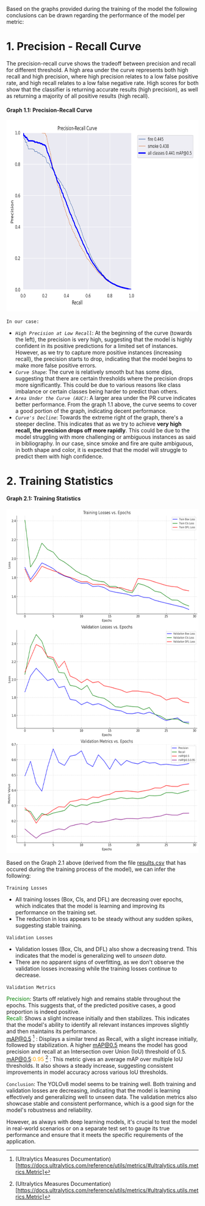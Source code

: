 Based on the graphs provided during the training of the model the following conclusions can be drawn regarding the performance of the model per metric:
# 1. Precision - Recall Curve
The precision-recall curve shows the tradeoff between precision and recall for different threshold. A high area under the curve represents both high recall and high precision, where high precision relates to a low false positive rate, and high recall relates to a low false negative rate. High scores for both show that the classifier is returning accurate results (high precision), as well as returning a majority of all positive results (high recall).<br>

#### Graph 1.1: Precision-Recall Curve
<img src="PR_curve.png" width="1000" height="500" /><br>

`In our case:`
* *`High Precision at Low Recall`*: At the beginning of the curve (towards the left), the precision is very high, suggesting that the model is highly confident in its positive predictions for a limited set of instances. However, as we try to capture more positive instances (increasing recall), the precision starts to drop, indicating that the model begins to make more false positive errors. <br>
* *`Curve Shape`*: The curve is relatively smooth but has some dips, suggesting that there are certain thresholds where the precision drops more significantly. This could be due to various reasons like class imbalance or certain classes being harder to predict than others.
* *`Area Under the Curve (AUC)`*: A larger area under the PR curve indicates better performance. From the graph 1.1 above, the curve seems to cover a good portion of the graph, indicating decent performance.<br>
* *`Curve's Decline`*: Towards the extreme right of the graph, there's a steeper decline. This indicates that as we try to achieve <b>very high recall, the precision drops off more rapidly</b>. This could be due to the model struggling with more challenging or ambiguous instances as said in bibliography. In our case, since smoke and fire are quite ambiguous, in both shape and color, it is expected that the model will struggle to predict them with high confidence.<br>

# 2. Training Statistics
#### Graph 2.1: Training Statistics
<img src="training_stats.png" width="900" height="900" /><br>

Based on the Graph 2.1 above (derived from the file [results.csv](results.csv) that has occured during the training process of the model), we can infer the following:

`Training Losses`

* All training losses (Box, Cls, and DFL) are decreasing over epochs, which indicates that the model is learning and improving its performance on the training set.
* The reduction in loss appears to be steady without any sudden spikes, suggesting stable training.

`Validation Losses`

* Validation losses (Box, Cls, and DFL) also show a decreasing trend. This indicates that the model is generalizing well to *unseen data*.
* There are no apparent signs of overfitting, as we don't observe the validation losses increasing while the training losses continue to decrease.

`Validation Metrics`

<span style='color:green'>Precision</span>: Starts off relatively high and remains stable throughout the epochs. This suggests that, of the predicted positive cases, a good proportion is indeed positive.<br>
<span style='color:green'>Recall</span>: Shows a slight increase initially and then stabilizes. This indicates that the model's ability to identify all relevant instances improves slightly and then maintains its performance.<br>
<span style='color:orange'>mAP@0.5 [^1] </span>: Displays a similar trend as Recall, with a slight increase initially, followed by stabilization. A higher mAP@0.5 means the model has good precision and recall at an Intersection over Union (IoU) threshold of 0.5.
<span style='color:orange'>mAP@0.5:0.95 [^1] </span>: This metric gives an average mAP over multiple IoU thresholds. It also shows a steady increase, suggesting consistent improvements in model accuracy across various IoU thresholds.
<br>

`Conclusion`:
The YOLOv8 model seems to be training well. Both training and validation losses are decreasing, indicating that the model is learning effectively and generalizing well to unseen data. The validation metrics also showcase stable and consistent performance, which is a good sign for the model's robustness and reliability.

However, as always with deep learning models, it's crucial to test the model in real-world scenarios or on a separate test set to gauge its true performance and ensure that it meets the specific requirements of the application.

[^1]: (Ultralytics Measures Documentation)[https://docs.ultralytics.com/reference/utils/metrics/#ultralytics.utils.metrics.Metric]